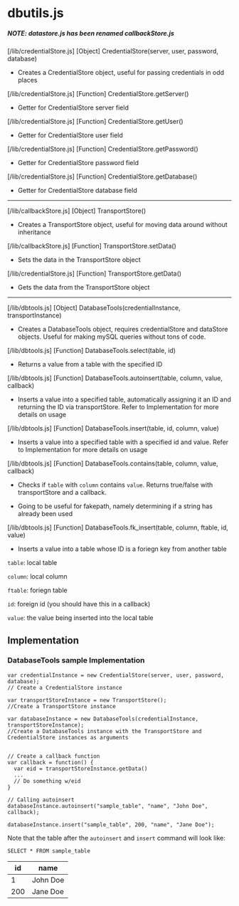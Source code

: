 # dbutils.js

##### NOTE: datastore.js has been renamed callbackStore.js


[/lib/credentialStore.js] [Object] CredentialStore(server, user, password, database)

* Creates a CredentialStore object, useful for passing credentials in odd places

[/lib/credentialStore.js] [Function] CredentialStore.getServer()

* Getter for CredentialStore server field

[/lib/credentialStore.js] [Function] CredentialStore.getUser()

* Getter for CredentialStore user field

[/lib/credentialStore.js] [Function] CredentialStore.getPassword()

* Getter for CredentialStore password field

[/lib/credentialStore.js] [Function] CredentialStore.getDatabase()

* Getter for CredentialStore database field

---

[/lib/callbackStore.js] [Object] TransportStore()

* Creates a TransportStore object, useful for moving data around without inheritance

[/lib/callbackStore.js] [Function] TransportStore.setData()

* Sets the data in the TransportStore object

[/lib/credentialStore.js] [Function] TransportStore.getData()

* Gets the data from the TransportStore object

---

[/lib/dbtools.js] [Object] DatabaseTools(credentialInstance, transportInstance)

* Creates a DatabaseTools object, requires credentialStore and dataStore objects. Useful for making mySQL queries without tons of code.

[/lib/dbtools.js] [Function] DatabaseTools.select(table, id)

* Returns a value from a table with the specified ID

[/lib/dbtools.js] [Function] DatabaseTools.autoinsert(table, column, value, callback)

* Inserts a value into a specified table, automatically assigning it an ID and returning the ID via transportStore. Refer to Implementation for more details on usage

[/lib/dbtools.js] [Function] DatabaseTools.insert(table, id, column, value)

* Inserts a value into a specified table with a specified id and value. Refer to Implementation for more details on usage

[/lib/dbtools.js] [Function] DatabaseTools.contains(table, column, value, callback)

* Checks if `table` with `column` contains `value`. Returns true/false with transportStore and a callback.

* Going to be useful for fakepath, namely determining if a string has already been used


[/lib/dbtools.js] [Function] DatabaseTools.fk_insert(table, column, ftable, id, value)

* Inserts a value into a table whose ID is a foriegn key from another table

`table`: local table

`column`: local column

`ftable`: foriegn table

`id`: foreign id (you should have this in a callback)

`value`: the value being inserted into the local table


## Implementation


### DatabaseTools sample Implementation

```
var credentialInstance = new CredentialStore(server, user, password, database);
// Create a CredentialStore instance

var transportStoreInstance = new TransportStore();
//Create a TransportStore instance

var databaseInstance = new DatabaseTools(credentialInstance, transportStoreInstance);
//Create a DatabaseTools instance with the TransportStore and CredentialStore instances as arguments


// Create a callback function
var callback = function() {
  var eid = transportStoreInstance.getData()
  ...
  // Do something w/eid
}

// Calling autoinsert
databaseInstance.autoinsert("sample_table", "name", "John Doe", callback);

databaseInstance.insert("sample_table", 200, "name", "Jane Doe");

```

Note that the table after the `autoinsert` and `insert` command will look like:

`SELECT * FROM sample_table`

| id  | name     |
|-----|----------|
| 1   | John Doe |
| 200 | Jane Doe |
